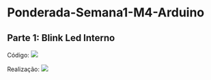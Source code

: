 # Ponderada-Semana1-M4-Arduino

## Parte 1: Blink Led Interno

Código:
<img src="images/codigo.png">

Realização:
<img src="images/realizacao.png">
